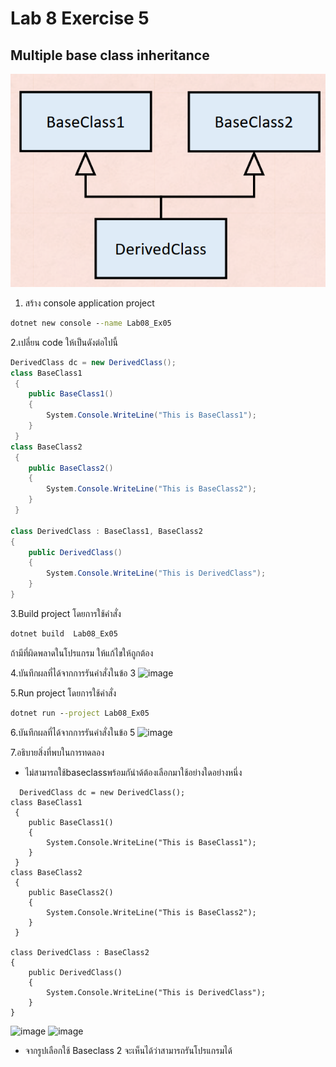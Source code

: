 # Lab 8 Exercise 5

## Multiple base class inheritance

![alt text](./Pictures/image01.png)

1. สร้าง console application project

```cmd
dotnet new console --name Lab08_Ex05
```

2.เปลี่ยน code ให้เป็นดังต่อไปนี้

```cs
DerivedClass dc = new DerivedClass();
class BaseClass1
 {
    public BaseClass1()
    {
        System.Console.WriteLine("This is BaseClass1");
    }
 }
class BaseClass2
 {
    public BaseClass2()
    {
        System.Console.WriteLine("This is BaseClass2");
    }
 }

class DerivedClass : BaseClass1, BaseClass2
{
    public DerivedClass()
    {
        System.Console.WriteLine("This is DerivedClass");
    }
}
```

3.Build project โดยการใช้คำสั่ง

```cmd
dotnet build  Lab08_Ex05
```

ถ้ามีที่ผิดพลาดในโปรแกรม ให้แก้ไขให้ถูกต้อง

4.บันทึกผลที่ได้จากการรันคำสั่งในข้อ 3
![image](https://github.com/65030121natthamon/03376836-OOP-2566-Lab-08/assets/144195611/e2d70747-c60e-4258-8289-8b7cf8e70d81)

5.Run project โดยการใช้คำสั่ง

```cmd
dotnet run --project Lab08_Ex05
```

6.บันทึกผลที่ได้จากการรันคำสั่งในข้อ 5
![image](https://github.com/65030121natthamon/03376836-OOP-2566-Lab-08/assets/144195611/c9c148a5-1535-4e43-95b7-3b9808192316)

7.อธิบายสิ่งที่พบในการทดลอง
- ไม่สามารถใช้baseclassพร้อมกันำด้ต้องเลือกมาใช้อย่างใดอย่างหนึ่ง
```
  DerivedClass dc = new DerivedClass();
class BaseClass1
 {
    public BaseClass1()
    {
        System.Console.WriteLine("This is BaseClass1");
    }
 }
class BaseClass2
 {
    public BaseClass2()
    {
        System.Console.WriteLine("This is BaseClass2");
    }
 }

class DerivedClass : BaseClass2
{
    public DerivedClass()
    {
        System.Console.WriteLine("This is DerivedClass");
    }
}
```
![image](https://github.com/65030121natthamon/03376836-OOP-2566-Lab-08/assets/144195611/24574e29-c529-488e-b55f-2cf193281fa2)
  ![image](https://github.com/65030121natthamon/03376836-OOP-2566-Lab-08/assets/144195611/12abe130-925e-4511-9b48-fec252a719da)


- จากรูปเลือกใช้ Baseclass 2 จะเห็นได้ว่าสามารถรันโปรแกรมได้
